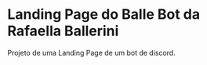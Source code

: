 # Landing Page do Balle Bot da Rafaella Ballerini

Projeto de uma Landing Page de um bot de discord.
